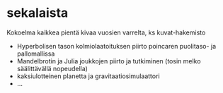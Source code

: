 # sekalaista
Kokoelma kaikkea pientä kivaa vuosien varrelta, ks kuvat-hakemisto
- Hyperbolisen tason kolmiolaatoituksen piirto poincaren puolitaso- ja pallomallissa
- Mandelbrotin ja Julia joukkojen piirto ja tutkiminen (tosin melko säälittävällä nopeudella)
- kaksiulotteinen planetta ja gravitaatiosimulaattori
- ...

